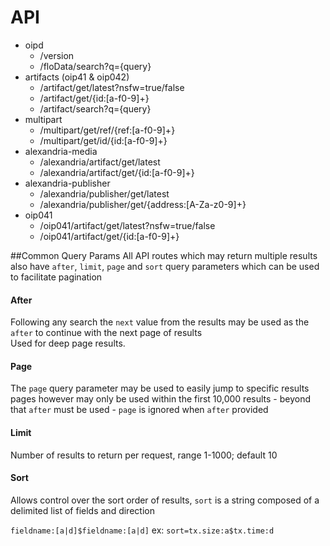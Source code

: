API
=

- oipd
  - /version
  - /floData/search?q={query}
- artifacts (oip41 & oip042)
  - /artifact/get/latest?nsfw=true/false
  - /artifact/get/{id:[a-f0-9]+}
  - /artifact/search?q={query}
- multipart
  - /multipart/get/ref/{ref:[a-f0-9]+}
  - /multipart/get/id/{id:[a-f0-9]+}
- alexandria-media
  - /alexandria/artifact/get/latest
  - /alexandria/artifact/get/{id:[a-f0-9]+}
- alexandria-publisher
  - /alexandria/publisher/get/latest
  - /alexandria/publisher/get/{address:[A-Za-z0-9]+}
- oip041
  - /oip041/artifact/get/latest?nsfw=true/false
  - /oip041/artifact/get/{id:[a-f0-9]+}


##Common Query Params
All API routes which may return multiple results
also have `after`, `limit`, `page` and `sort` query
parameters which can be used to facilitate pagination

#### After
Following any search the `next` value from the results
may be used as the `after` to continue with the next
page of results  
Used for deep page results.

#### Page
The `page` query parameter may be used to easily jump
to specific results pages however may only be used within
the first 10,000 results - beyond that `after` must be used -
`page` is ignored when `after` provided

#### Limit
Number of results to return per request, range 1-1000; default 10

#### Sort
Allows control over the sort order of results, `sort` is a
string composed of a delimited list of fields and direction

`fieldname:[a|d]$fieldname:[a|d]`
ex: `sort=tx.size:a$tx.time:d`
